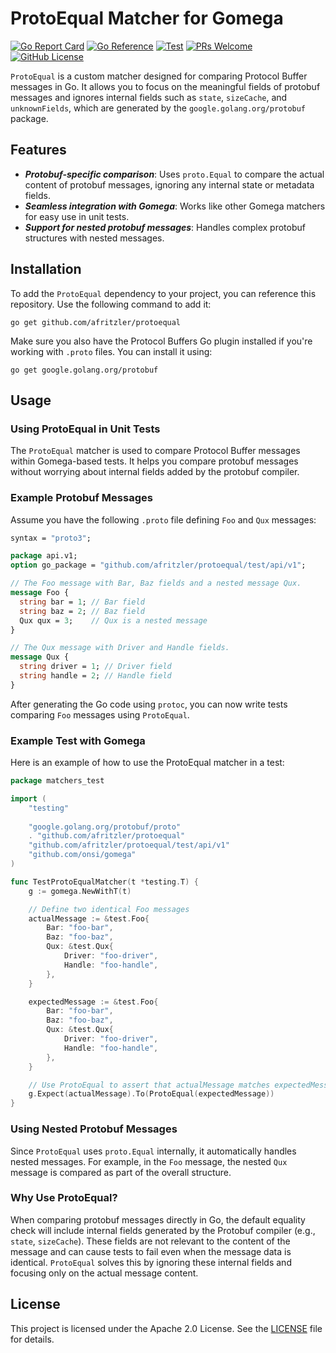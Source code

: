 # ProtoEqual Matcher for Gomega

[![Go Report Card](https://goreportcard.com/badge/github.com/afritzler/protoequal)](https://goreportcard.com/report/github.com/afritzler/protoequal)
[![Go Reference](https://pkg.go.dev/badge/github.com/afritzler/protoequal.svg)](https://pkg.go.dev/github.com/afritzler/protoequal)
[![Test](https://github.com/afritzler/protoequal/actions/workflows/test.yml/badge.svg)](https://github.com/afritzler/protoequal/actions/workflows/test.yml)
[![PRs Welcome](https://img.shields.io/badge/PRs-welcome-brightgreen.svg)](https://makeapullrequest.com)
[![GitHub License](https://img.shields.io/static/v1?label=License&message=Apache-2.0&color=blue)](LICENSE)

`ProtoEqual` is a custom matcher designed for comparing Protocol Buffer messages in Go. 
It allows you to focus on the meaningful fields of protobuf messages and ignores internal fields such as 
`state`, `sizeCache`, and `unknownFields`, which are generated by the `google.golang.org/protobuf` package.

## Features

* ***Protobuf-specific comparison***: Uses `proto.Equal` to compare the actual content of protobuf messages, 
ignoring any internal state or metadata fields.
* ***Seamless integration with Gomega***: Works like other Gomega matchers for easy use in unit tests.
* ***Support for nested protobuf messages***: Handles complex protobuf structures with nested messages.

## Installation

To add the `ProtoEqual` dependency to your project, you can reference this repository. Use the following 
command to add it:

```shell
go get github.com/afritzler/protoequal
```

Make sure you also have the Protocol Buffers Go plugin installed if you're working with `.proto` files. 
You can install it using:

```shell
go get google.golang.org/protobuf
```

## Usage

### Using ProtoEqual in Unit Tests

The `ProtoEqual` matcher is used to compare Protocol Buffer messages within Gomega-based tests. It helps you 
compare protobuf messages without worrying about internal fields added by the protobuf compiler.

### Example Protobuf Messages

Assume you have the following `.proto` file defining `Foo` and `Qux` messages:

```protobuf
syntax = "proto3";

package api.v1;
option go_package = "github.com/afritzler/protoequal/test/api/v1";

// The Foo message with Bar, Baz fields and a nested message Qux.
message Foo {
  string bar = 1; // Bar field
  string baz = 2; // Baz field
  Qux qux = 3;    // Qux is a nested message
}

// The Qux message with Driver and Handle fields.
message Qux {
  string driver = 1; // Driver field
  string handle = 2; // Handle field
}
```

After generating the Go code using `protoc`, you can now write tests comparing `Foo` messages using `ProtoEqual`.

### Example Test with Gomega

Here is an example of how to use the ProtoEqual matcher in a test:

```go
package matchers_test

import (
    "testing"
    
    "google.golang.org/protobuf/proto"
    . "github.com/afritzler/protoequal" 
    "github.com/afritzler/protoequal/test/api/v1"
    "github.com/onsi/gomega"
)

func TestProtoEqualMatcher(t *testing.T) {
    g := gomega.NewWithT(t)

    // Define two identical Foo messages
    actualMessage := &test.Foo{
        Bar: "foo-bar",
        Baz: "foo-baz",
        Qux: &test.Qux{
            Driver: "foo-driver",
            Handle: "foo-handle",
        },
    }

    expectedMessage := &test.Foo{
        Bar: "foo-bar",
        Baz: "foo-baz",
        Qux: &test.Qux{
            Driver: "foo-driver",
            Handle: "foo-handle",
        },
    }

    // Use ProtoEqual to assert that actualMessage matches expectedMessage
    g.Expect(actualMessage).To(ProtoEqual(expectedMessage))
}
```

### Using Nested Protobuf Messages
Since `ProtoEqual` uses `proto.Equal` internally, it automatically handles nested messages. For example, 
in the `Foo` message, the nested `Qux` message is compared as part of the overall structure.

### Why Use ProtoEqual?

When comparing protobuf messages directly in Go, the default equality check will include internal fields 
generated by the Protobuf compiler (e.g., `state`, `sizeCache`). These fields are not relevant to the content
of the message and can cause tests to fail even when the message data is identical. `ProtoEqual` solves this by
ignoring these internal fields and focusing only on the actual message content.

## License

This project is licensed under the Apache 2.0 License. See the [LICENSE](LICENSE) file for details.
